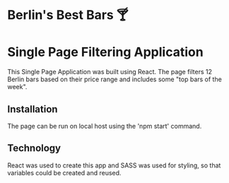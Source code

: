 
# Berlin's Best Bars 🍸
# Single Page Filtering Application
This Single Page Application was built using React. The page filters 12 Berlin bars based on their price range and includes some "top bars of the week".







## Installation

The page can be run on local host using the 'npm start' command.

## Technology

React was used to create this app and SASS was used for styling, so that variables could be created and reused.
